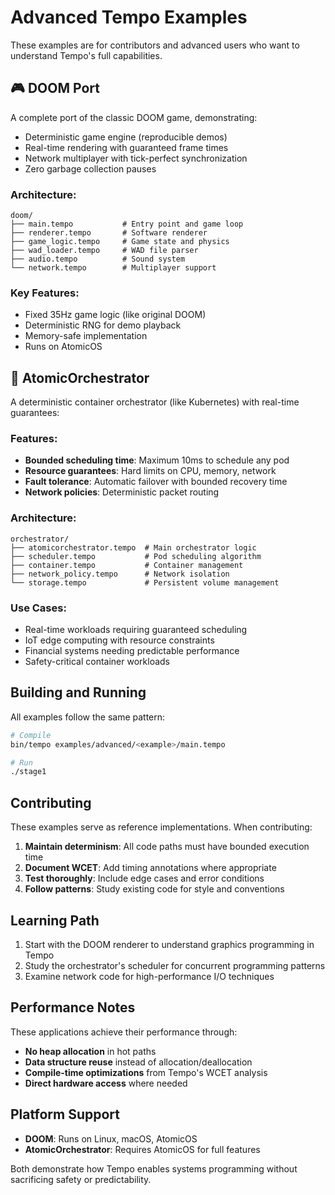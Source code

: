 # Advanced Tempo Examples

These examples are for contributors and advanced users who want to understand Tempo's full capabilities.

## 🎮 DOOM Port

A complete port of the classic DOOM game, demonstrating:
- Deterministic game engine (reproducible demos)
- Real-time rendering with guaranteed frame times
- Network multiplayer with tick-perfect synchronization
- Zero garbage collection pauses

### Architecture:
```
doom/
├── main.tempo           # Entry point and game loop
├── renderer.tempo       # Software renderer
├── game_logic.tempo     # Game state and physics
├── wad_loader.tempo     # WAD file parser
├── audio.tempo          # Sound system
└── network.tempo        # Multiplayer support
```

### Key Features:
- Fixed 35Hz game logic (like original DOOM)
- Deterministic RNG for demo playback
- Memory-safe implementation
- Runs on AtomicOS

## 🐳 AtomicOrchestrator

A deterministic container orchestrator (like Kubernetes) with real-time guarantees:

### Features:
- **Bounded scheduling time**: Maximum 10ms to schedule any pod
- **Resource guarantees**: Hard limits on CPU, memory, network
- **Fault tolerance**: Automatic failover with bounded recovery time
- **Network policies**: Deterministic packet routing

### Architecture:
```
orchestrator/
├── atomicorchestrator.tempo  # Main orchestrator logic
├── scheduler.tempo           # Pod scheduling algorithm
├── container.tempo           # Container management
├── network_policy.tempo      # Network isolation
└── storage.tempo             # Persistent volume management
```

### Use Cases:
- Real-time workloads requiring guaranteed scheduling
- IoT edge computing with resource constraints
- Financial systems needing predictable performance
- Safety-critical container workloads

## Building and Running

All examples follow the same pattern:

```bash
# Compile
bin/tempo examples/advanced/<example>/main.tempo

# Run
./stage1
```

## Contributing

These examples serve as reference implementations. When contributing:

1. **Maintain determinism**: All code paths must have bounded execution time
2. **Document WCET**: Add timing annotations where appropriate
3. **Test thoroughly**: Include edge cases and error conditions
4. **Follow patterns**: Study existing code for style and conventions

## Learning Path

1. Start with the DOOM renderer to understand graphics programming in Tempo
2. Study the orchestrator's scheduler for concurrent programming patterns
3. Examine network code for high-performance I/O techniques

## Performance Notes

These applications achieve their performance through:
- **No heap allocation** in hot paths
- **Data structure reuse** instead of allocation/deallocation
- **Compile-time optimizations** from Tempo's WCET analysis
- **Direct hardware access** where needed

## Platform Support

- **DOOM**: Runs on Linux, macOS, AtomicOS
- **AtomicOrchestrator**: Requires AtomicOS for full features

Both demonstrate how Tempo enables systems programming without sacrificing safety or predictability.